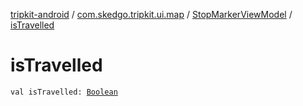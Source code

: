 [tripkit-android](../../index.md) / [com.skedgo.tripkit.ui.map](../index.md) / [StopMarkerViewModel](index.md) / [isTravelled](./is-travelled.md)

# isTravelled

`val isTravelled: `[`Boolean`](https://kotlinlang.org/api/latest/jvm/stdlib/kotlin/-boolean/index.html)